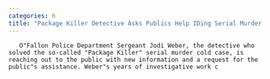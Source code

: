 ```yaml
---
categories: h
title: "Package Killer Detective Asks Publics Help IDing Serial Murder Victim"
---
```


      
      

      
         
       O"Fallon Police Department Sergeant Jodi Weber, the detective who solved the so-called "Package Killer" serial murder cold case, is reaching out to the public with new information and a request for the public"s assistance. Weber"s years of investigative work c